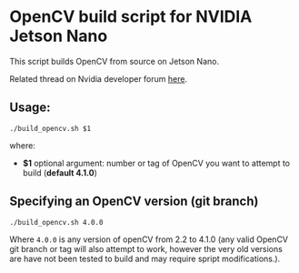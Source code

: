 # OpenCV build script for NVIDIA Jetson Nano

This script builds OpenCV from source on Jetson Nano.

Related thread on Nvidia developer forum 
[here](https://devtalk.nvidia.com/default/topic/1051133/jetson-nano/opencv-build-script/).

## Usage:
```shell
./build_opencv.sh $1
```

where:
- __$1__ optional argument: number or tag of OpenCV you want to attempt to build
  (__default 4.1.0__)

## Specifying an OpenCV version (git branch)
```shell
./build_opencv.sh 4.0.0
```

Where `4.0.0` is any version of openCV from 2.2 to 4.1.0
(any valid OpenCV git branch or tag will also attempt to work, however the very old versions are have not been tested to build and may require spript modifications.).
